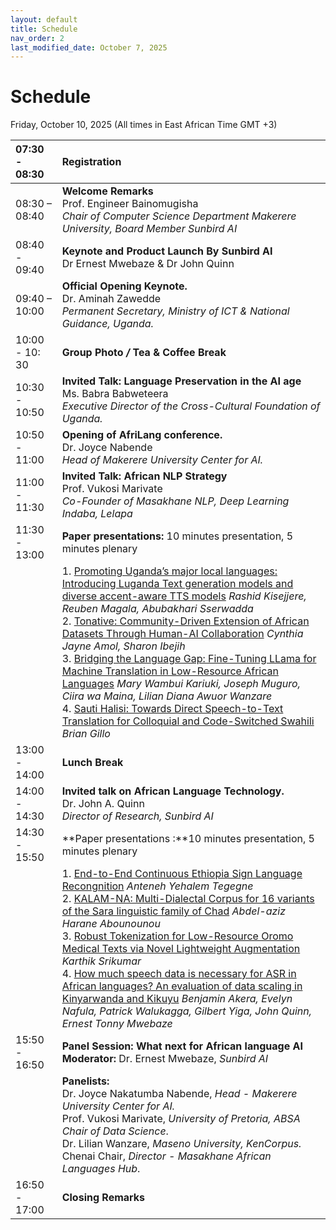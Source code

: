 ```yaml
---
layout: default
title: Schedule
nav_order: 2
last_modified_date: October 7, 2025
---
```


# Schedule

Friday, October 10, 2025
(All times in East African Time GMT +3)

| 07:30 \- 08:30  | Registration   |
| :---- | :---- |
| 08:30 – 08:40  | **Welcome  Remarks** <br>Prof. Engineer Bainomugisha <br>*Chair of Computer Science Department Makerere University, Board Member Sunbird AI*  |
| 08:40 \- 09:40 | **Keynote and Product Launch By Sunbird AI** <br>Dr Ernest Mwebaze & Dr John Quinn  |
| 09:40 – 10:00 | **Official Opening  Keynote.** <br>Dr. Aminah Zawedde <br>*Permanent Secretary, Ministry of ICT & National Guidance, Uganda.*  |
| 10:00 \- 10: 30 | **Group Photo */*  Tea & Coffee Break** |
| 10:30 \- 10:50 | **Invited Talk: Language Preservation in the AI age** <br>Ms. Babra Babweteera <br>*Executive Director of the Cross-Cultural Foundation of Uganda.*  | 
| 10:50 \- 11:00 | **Opening of AfriLang conference.**   <br>Dr. Joyce Nabende <br>*Head of Makerere University Center for AI.*  |
| 11:00 \- 11:30 | **Invited Talk: African NLP Strategy** <br>Prof. Vukosi Marivate <br>*Co-Founder of Masakhane NLP, Deep Learning Indaba, Lelapa*  |
| 11:30 \- 13:00 | **Paper presentations:** 10 minutes presentation, 5 minutes plenary |
| |1. [Promoting Uganda’s major local languages: Introducing Luganda Text generation models and diverse accent-aware TTS models](https://openreview.net/forum?id=X5W4iEdnLk) _Rashid Kisejjere, Reuben Magala, Abubakhari Sserwadda_<br>2. [Tonative: Community-Driven Extension of African Datasets Through Human-AI Collaboration](https://openreview.net/forum?id=BEddoSwcEi) _Cynthia Jayne Amol, Sharon Ibejih_  <br>3. [Bridging the Language Gap: Fine-Tuning LLama for Machine Translation in Low-Resource African Languages](https://openreview.net/forum?id=IVpC4xW0tV) _Mary Wambui Kariuki, Joseph Muguro, Ciira wa Maina, Lilian Diana Awuor Wanzare_<br>4. [Sauti Halisi: Towards Direct Speech-to-Text Translation for Colloquial and Code-Switched Swahili](https://openreview.net/forum?id=56Htag39aE) _Brian Gillo_ |
| 13:00 \- 14:00 | **Lunch Break**  |
| 14:00 \- 14:30 | **Invited talk on African Language Technology.** <br>Dr. John A. Quinn <br> *Director of Research, Sunbird AI*  |
| 14:30 \- 15:50 | **Paper presentations :**10 minutes presentation, 5 minutes plenary |
||1. [End-to-End Continuous Ethiopia Sign Language Recongnition](https://openreview.net/forum?id=QeJ1VNSwHQ) _Anteneh Yehalem Tegegne_<br>2. [KALAM-NA: Multi-Dialectal Corpus for 16 variants of the Sara linguistic family of Chad](https://openreview.net/forum?id=haGLuSZQlS) _Abdel-aziz Harane Abounounou_<br>3. [Robust Tokenization for Low-Resource Oromo Medical Texts via Novel Lightweight Augmentation](https://openreview.net/forum?id=i1QAk9R82A) _Karthik Srikumar_<br>4. [How much speech data is necessary for ASR in African languages? An evaluation of data scaling in Kinyarwanda and Kikuyu](https://openreview.net/forum?id=9lNrLnnWGN) _Benjamin Akera, Evelyn Nafula, Patrick Walukagga, Gilbert Yiga, John Quinn, Ernest Tonny Mwebaze_ |
| 15:50 \- 16:50 | **Panel Session: What next for African language AI** <br>**Moderator:** Dr. Ernest Mwebaze, *Sunbird AI*  |
|  | **Panelists:**  <br>Dr. Joyce Nakatumba Nabende, *Head \-  Makerere University Center for AI.*<br>Prof. Vukosi Marivate, *University of Pretoria, ABSA Chair of Data Science*. <br>Dr. Lilian Wanzare,  *Maseno University, KenCorpus.* <br>Chenai Chair, *Director \- Masakhane African Languages Hub*.   |
| 16:50 \- 17:00 | **Closing Remarks** |
